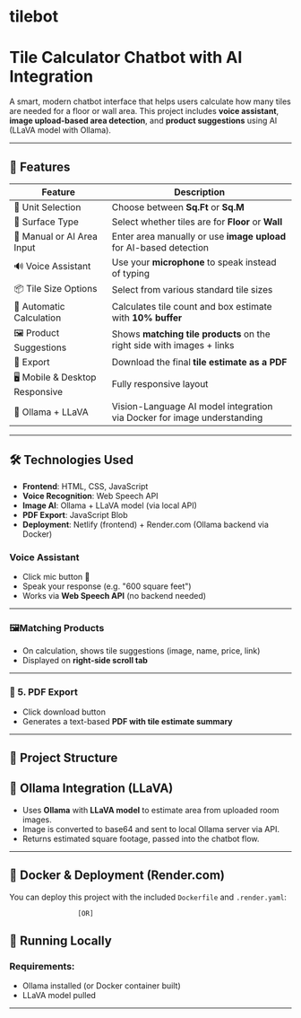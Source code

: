 # tilebot

#  Tile Calculator Chatbot with AI Integration

A smart, modern chatbot interface that helps users calculate how many tiles are needed for a floor or wall area. This project includes **voice assistant**, **image upload-based area detection**, and **product suggestions** using AI (LLaVA model with Ollama).

---

## 🌟 Features

| Feature                          | Description                                                                 |
|----------------------------------|-----------------------------------------------------------------------------|
| 📐 Unit Selection                | Choose between **Sq.Ft** or **Sq.M**                                        |
| 🧱 Surface Type                  | Select whether tiles are for **Floor** or **Wall**                          |
| 🔢 Manual or AI Area Input       | Enter area manually or use **image upload** for AI-based detection          |
| 🔊 Voice Assistant               | Use your **microphone** to speak instead of typing                         |
| 📦 Tile Size Options             | Select from various standard tile sizes                                     |
| 🧮 Automatic Calculation         | Calculates tile count and box estimate with **10% buffer**                 |
| 🖼️ Product Suggestions           | Shows **matching tile products** on the right side with images + links      |
| 💾 Export                        | Download the final **tile estimate as a PDF**                               |
| 🖥️ Mobile & Desktop Responsive   | Fully responsive layout                                                     |
| 🐳 Ollama + LLaVA                | Vision-Language AI model integration via Docker for image understanding     |

---

## 🛠️ Technologies Used

- **Frontend**: HTML, CSS, JavaScript
- **Voice Recognition**: Web Speech API
- **Image AI**: Ollama + LLaVA model (via local API)
- **PDF Export**: JavaScript Blob
- **Deployment**: Netlify (frontend) + Render.com (Ollama backend via Docker)

  
 ### Voice Assistant
- Click mic button 🎤
- Speak your response (e.g. "600 square feet")
- Works via **Web Speech API** (no backend needed)

---

### 🖼Matching Products
- On calculation, shows tile suggestions (image, name, price, link)
- Displayed on **right-side scroll tab**

---

### 📄 5. PDF Export
- Click download button
- Generates a text-based **PDF with tile estimate summary**

---


## 📁 Project Structure


## 🧪 Ollama Integration (LLaVA)

- Uses **Ollama** with **LLaVA model** to estimate area from uploaded room images.
- Image is converted to base64 and sent to local Ollama server via API.
- Returns estimated square footage, passed into the chatbot flow.

---

## 🐳 Docker & Deployment (Render.com)

You can deploy this project with the included `Dockerfile` and `.render.yaml`:

                        
                     [OR]

## 🧪 Running Locally 

### Requirements:
- Ollama installed (or Docker container built)
- LLaVA model pulled


---

